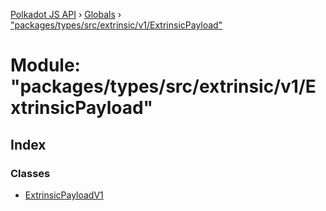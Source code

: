 [Polkadot JS API](../README.md) › [Globals](../globals.md) › ["packages/types/src/extrinsic/v1/ExtrinsicPayload"](_packages_types_src_extrinsic_v1_extrinsicpayload_.md)

# Module: "packages/types/src/extrinsic/v1/ExtrinsicPayload"

## Index

### Classes

* [ExtrinsicPayloadV1](../classes/_packages_types_src_extrinsic_v1_extrinsicpayload_.extrinsicpayloadv1.md)
